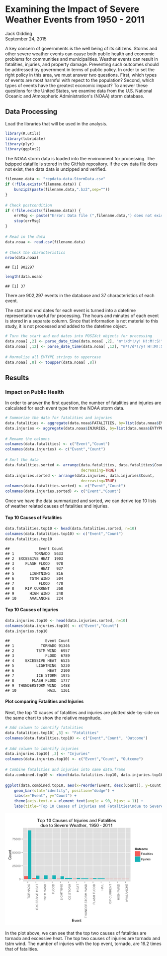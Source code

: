 # Examining the Impact of Severe Weather Events from 1950 - 2011
Jack Gidding  
September 24, 2015  

A key concern of governments is the well being of its citizens. Storms and other severe weather events can cause both public health and economic problems for communities and municipalities. Weather events can result in fatalities, injuries, and property damage. Preventing such outcomes should be addressed by government in terms of public policy. In order to set the right policy in this area, we must answer two questions. First, which types of events are most harmful with repect to the population? Second, which types of events have the greatest economic impact? To answer these questions for the United States, we examine data from the U.S. National Oceanic and Atmospheric Administration's (NOAA) storm database.

## Data Processing
Load the libraries that will be used in the analysis. 


```r
library(R.utils)
library(lubridate)
library(plyr)
library(ggplot2)
```

The NOAA storm data is loaded into the environment for processing. The bzipped datafile is stored in the GitHub repository. If the csv data file does not exist, then data data is unzipped and verified. 


```r
filename.data <- "repdata-data-StormData.csv"
if (!file.exists(filename.data)) {
    bunzip2(paste(filename.data,".bz2",sep=""))
}

# Check postcondition
if (!file.exists(filename.data)) {
    errMsg <- paste("Error: Data file (",filename.data,") does not exist.",sep="")
    stop(errMsg)
}

# Read in the data
data.noaa <- read.csv(filename.data)

# Check the characteristics
nrow(data.noaa)
```

```
## [1] 902297
```

```r
length(data.noaa)
```

```
## [1] 37
```

There are 902,297 events in the database and 37 characteristics of each event. 

The start and end dates for each event is turned into a datetime representation useful for processing. The hours and minutes of each event is stored in a separate column. Since that information is not material to this study, it is not processed and added to the datetime object.


```r
# Turn the start and end dates into POSIXct objects for processing
data.noaa[ ,2] <- parse_date_time(data.noaa[ ,2], "m*!/d*!/y! H!:M!:S!")
data.noaa[ ,12] <- parse_date_time(data.noaa[ ,12], "m*!/d*!/y! H!:M!:S!")

# Normalize all EVTYPE strings to uppercase
data.noaa[ ,8] <- toupper(data.noaa[ ,8])
```

## Results

### Impact on Public Health

In order to answer the first question, the number of fatalities and injuries are calculated for each event type from the NOAA storm data. 


```r
# Summarize the data for fatalities and injuries
data.fatalities <- aggregate(data.noaa$FATALITIES, by=list(data.noaa$EVTYPE), sum)
data.injuries <- aggregate(data.noaa$INJURIES, by=list(data.noaa$EVTYPE), sum)

# Rename the columns
colnames(data.fatalities) <- c("Event","Count")
colnames(data.injuries) <- c("Event","Count")

# Sort the data 
data.fatalities.sorted <- arrange(data.fatalities, data.fatalities$Count,
                                  decreasing=TRUE)
data.injuries.sorted <- arrange(data.injuries, data.injuries$Count,
                                  decreasing=TRUE)
colnames(data.fatalities.sorted) <- c("Event","Count")
colnames(data.injuries.sorted) <- c("Event","Count")
```
Once we have the data summarized and sorted, we can derive top 10 lists of weather related causes of fatalities and injuries. 

#### Top 10 Causes of Fatalities


```r
data.fatalities.top10 <- head(data.fatalities.sorted, n=10)
colnames(data.fatalities.top10) <- c("Event","Count")
data.fatalities.top10
```

```
##             Event Count
## 1         TORNADO  5633
## 2  EXCESSIVE HEAT  1903
## 3     FLASH FLOOD   978
## 4            HEAT   937
## 5       LIGHTNING   816
## 6       TSTM WIND   504
## 7           FLOOD   470
## 8     RIP CURRENT   368
## 9       HIGH WIND   248
## 10      AVALANCHE   224
```

#### Top 10 Causes of Injuries


```r
data.injuries.top10 <- head(data.injuries.sorted, n=10)
colnames(data.injuries.top10) <- c("Event","Count")
data.injuries.top10
```

```
##                Event Count
## 1            TORNADO 91346
## 2          TSTM WIND  6957
## 3              FLOOD  6789
## 4     EXCESSIVE HEAT  6525
## 5          LIGHTNING  5230
## 6               HEAT  2100
## 7          ICE STORM  1975
## 8        FLASH FLOOD  1777
## 9  THUNDERSTORM WIND  1488
## 10              HAIL  1361
```
#### Plot comparing Fatalities and Injuries

Next, the top 10 causes of fatalities and injuries are plotted side-by-side on the same chart to show the relative magnitude.  


```r
# Add column to identify fatalities
data.fatalities.top10[ ,3] <- "Fatalities"
colnames(data.fatalities.top10) <- c("Event","Count", "Outcome")

# Add column to identify injuries
data.injuries.top10[ ,3] <- "Injuries"
colnames(data.injuries.top10) <- c("Event","Count", "Outcome")

# Combine fatalities and injuries into same data.frame
data.combined.top10 <- rbind(data.fatalities.top10, data.injuries.top10)

ggplot(data.combined.top10, aes(x=reorder(Event, desc(Count)), y=Count, fill=Outcome)) + 
    geom_bar(stat="identity", position="dodge") +
    labs(x="Event", y="Count") +
    theme(axis.text.x = element_text(angle = 90, hjust = 1)) +
    labs(title="Top 10 Causes of Injuries and Fatalities\ndue to Severe Weather, 1950 - 2011")
```

![](RepData_PA2_files/figure-html/publicimpactplot-1.png) 

In the plot above, we can see that the top two causes of fatalities are tornado and excessive heat. The top two causes of injuries are tornado and tstm wind. The number of injuries with the top event, tornado, are 16.2 times that of fatalities. 
